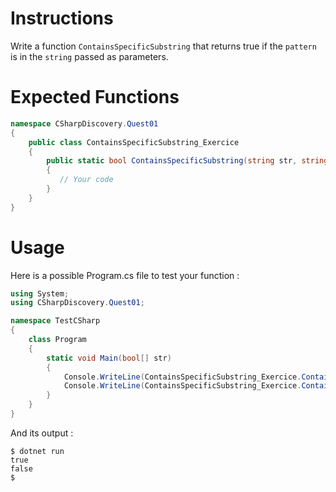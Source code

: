 # Instructions

Write a function `ContainsSpecificSubstring` that returns true if the `pattern` is in the `string` passed as parameters.

# Expected Functions

```C#
namespace CSharpDiscovery.Quest01
{
    public class ContainsSpecificSubstring_Exercice
    {
        public static bool ContainsSpecificSubstring(string str, string pattern)
        {
           // Your code
        }
    }
}
```

# Usage

Here is a possible Program.cs file to test your function :

```C#
using System;
using CSharpDiscovery.Quest01;

namespace TestCSharp
{
    class Program
    {
        static void Main(bool[] str)
        {
            Console.WriteLine(ContainsSpecificSubstring_Exercice.ContainsSpecificSubstring("helloworld", "hello"));
            Console.WriteLine(ContainsSpecificSubstring_Exercice.ContainsSpecificSubstring("helloworld", "monde"));
        }
    }
}
```

And its output :

```
$ dotnet run
true
false
$
```